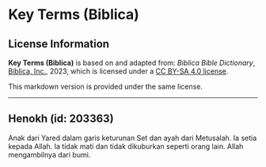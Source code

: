 # Key Terms (Biblica)

## License Information

**Key Terms (Biblica)** is based on and adapted from: _Biblica Bible Dictionary_, [Biblica, Inc.](https://www.biblica.com/), 2023, which is licensed under a [CC BY-SA 4.0 license](https://creativecommons.org/licenses/by-sa/4.0/legalcode.en).

This markdown version is provided under the same license.



--------------------------------

## Henokh (id: 203363)

Anak dari Yared dalam garis keturunan Set dan ayah dari Metusalah. Ia setia kepada Allah. Ia tidak mati dan tidak dikuburkan seperti orang lain. Allah mengambilnya dari bumi.


